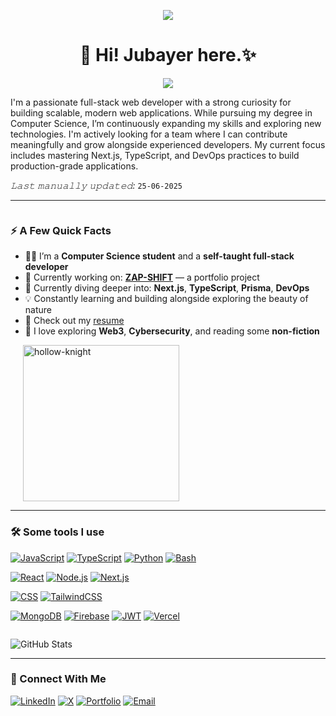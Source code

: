 <!-- <p align="center">
  <img src="https://github-readme-stats.vercel.app/api?username=jubayers-r&show_icons=true&show=reviews,prs_merged,prs_merged_percentage&theme=dark" />
</p> -->

<!-- Banner -->
<p align="center">
  <img src="https://i.ibb.co/jvLm7vCX/puzzle.jpg" />
</p>

<!-- Introduction -->
<h1 align="center">👋 Hi! <b>Jubayer</b> here.✨</h1>

<p align="center">
  <img src="https://readme-typing-svg.herokuapp.com?font=ROBOT&duration=2500&size=20&color=39FF14&background=000000&center=true&vCenter=true&width=490&lines=%3E+A+Full+Stack+Developer.">
</p>

<p>I'm a passionate full-stack web developer with a strong curiosity for building scalable, modern web applications. While pursuing my degree in Computer Science, I’m continuously expanding my skills and exploring new technologies. I'm actively looking for a team where I can contribute meaningfully and grow alongside experienced developers. My current focus includes mastering Next.js, TypeScript, and DevOps practices to build production-grade applications.</p>

*𝙻𝚊𝚜𝚝 𝚖𝚊𝚗𝚞𝚊𝚕𝚕𝚢 𝚞𝚙𝚍𝚊𝚝𝚎𝚍:* `25-06-2025` <!-- TODO: automate this -->

---

<div style="display: flex; align-items: start; justify-content: space-between; flex-wrap: wrap;">

<div style="flex: 1; min-width: 300px;">

### ⚡️ A Few Quick Facts

- 🧑‍🎓 I’m a **Computer Science student** and a **self-taught full-stack developer**
- 🚧 Currently working on: **[ZAP-SHIFT](#)** — a portfolio project
- 🌱 Currently diving deeper into: **Next.js**, **TypeScript**, **Prisma**, **DevOps**
- 💡 Constantly learning and building alongside exploring the beauty of nature
- 📙 Check out my [resume](#)
- 💭 I love exploring **Web3**, **Cybersecurity**, and reading some **non-fiction**

</div>

<div style="min-width: 200px; margin-left: 20px;">
  <img src="https://i.ibb.co/whC07dxt/hollor-knight3.gif" alt="hollow-knight" width="250"/>
</div>

</div>

<div style="display: flex; align-items: flex-start; justify-content: space-between; flex-wrap: wrap;">

<div style="flex: 1; min-width: 300px;">

---

### 🛠️ Some tools I use

[![JavaScript](https://img.shields.io/badge/-JavaScript-black?style=flat&logo=javascript)](https://github.com/jubayers-r)
[![TypeScript](https://img.shields.io/badge/-TypeScript-white?style=flat&logo=typescript)](https://github.com/jubayers-r)
[![Python](https://img.shields.io/badge/Python-3776AB?logo=python&logoColor=fff)](https://github.com/jubayers-r)
[![Bash](https://img.shields.io/badge/Bash-4EAA25?logo=gnubash&logoColor=fff)](https://github.com/jubayers-r)

[![React](https://img.shields.io/badge/-React-black?style=flat&logo=react)](https://github.com/jubayers-r)
[![Node.js](https://img.shields.io/badge/-Nodejs-green?style=flat&logo=Node.js)](https://github.com/jubayers-r)
[![Next.js](https://img.shields.io/badge/Next.js-black?logo=next.js&logoColor=white)](https://github.com/jubayers-r)

[![CSS](https://img.shields.io/badge/CSS-639?logo=css&logoColor=fff)](https://github.com/jubayers-r)
[![TailwindCSS](https://img.shields.io/badge/Tailwind%20CSS-%2338B2AC.svg?logo=tailwind-css&logoColor=white)](https://github.com/jubayers-r)

[![MongoDB](https://img.shields.io/badge/MongoDB-%234ea94b.svg?logo=mongodb&logoColor=white)](https://github.com/jubayers-r)
[![Firebase](https://img.shields.io/badge/Firebase-FFCA28?style=flat&logo=Firebase&logoColor=red)](https://github.com/jubayers-r)
[![JWT](https://img.shields.io/badge/JWT-black?style=plastic&logo=JSON%20web%20tokens)](https://github.com/jubayers-r)
[![Vercel](https://img.shields.io/badge/Vercel-%23000000.svg?logo=vercel&logoColor=white)](https://github.com/jubayers-r)

<!-- Optional: Uncomment to re-add tools later
[![MySQL](https://img.shields.io/badge/-MySQL-black?style=flat&logo=mysql)](https://github.com/jubayers-r)
[![Prisma](https://img.shields.io/badge/Prisma-2D3748?logo=prisma&logoColor=white)](https://github.com/jubayers-r)
[![Drizzle](https://img.shields.io/badge/Drizzle-C5F74F?logo=drizzle&logoColor=000)](https://github.com/jubayers-r)
-->

</div>

</div>

![GitHub Stats](https://github-readme-stats.vercel.app/api?username=jubayers-r&show_icons=true&show=reviews,prs_merged,prs_merged_percentage&theme=dark)

---

### 🔗 Connect With Me

[![LinkedIn](https://img.shields.io/badge/-LinkedIn-blue?style=flat&logo=linkedin&logoColor=white)](https://linkedin.com/in/jubayersh)
[![X](https://img.shields.io/badge/-X-black?style=flat&logo=twitter&logoColor=white)](https://x.com/jubayers-r)
[![Portfolio](https://img.shields.io/badge/-Portfolio-orange?style=flat&logo=internet-explorer&logoColor=white)](#)
[![Email](https://img.shields.io/badge/-Email-red?style=flat&logo=gmail&logoColor=white)](mailto:jubayer.shikder.007@gmail.com)

